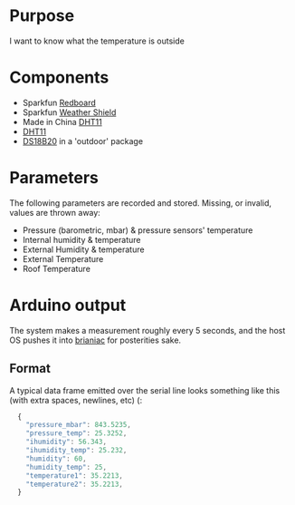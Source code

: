 # Purpose
I want to know what the temperature is outside

# Components

  - Sparkfun [Redboard](https://www.sparkfun.com/products/12757)
  - Sparkfun [Weather Shield](https://www.sparkfun.com/products/12081)
  - Made in China [DHT11](https://www.amazon.com/Digital-Humidity-Temperature-Sensor-Arudino/dp/B007YE0SB6)
  - [DHT11](https://www.amazon.com/Digital-Humidity-Temperature-Sensor-Arudino/dp/B007YE0SB6)
  - [DS18B20](https://www.amazon.com/DS18B20-Waterproof-Temperature-Sensors-Thermistor/dp/B01JKVRVNI) in a 'outdoor' package

# Parameters
The following parameters are recorded and stored.  Missing, or invalid, values are thrown away:

  - Pressure (barometric, mbar) & pressure sensors' temperature
  - Internal humidity & temperature
  - External Humidity & temperature
  - External Temperature
  - Roof Temperature

# Arduino output

The system makes a measurement roughly every 5 seconds, and the host OS pushes it into [brianiac](http://github.com/npotts/brianiac) for posterities sake.

## Format

A typical data frame emitted over the serial line looks something like this (with extra spaces, newlines, etc) (:
```js
  {
    "pressure_mbar": 843.5235,
    "pressure_temp": 25.3252,
    "ihumidity": 56.343,
    "ihumidity_temp": 25.232,
    "humidity": 60,
    "humidity_temp": 25,
    "temperature1": 35.2213,
    "temperature2": 35.2213,
  }
```

